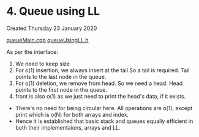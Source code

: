 # 4. Queue using LL
Created Thursday 23 January 2020

[queueMain.cpp](./4._Queue_using_LL/queueMain.cpp)
[queueUsingLL.h](./4._Queue_using_LL/queueUsingLL.h)

As per the interface:

1. We need to keep size
2. For o(1) insertion, we always insert at the tail So a tail is required. Tail points to the last node in the queue.
3. For o(1) deletion, we remove from head. So we need a head. Head points to the first node in the queue.
4. front is also o(1) as we just need to print the head's data, if it exists.



* There's no need for being circular here. All operations are o(1), except print which is o(N) for both arrays and index.
* Hence it is established that basic stack and queues equally efficient in both their implementaions, arrays and LL.


